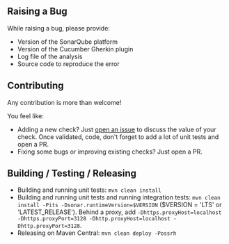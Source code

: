 ## Raising a Bug
While raising a bug, please provide:
* Version of the SonarQube platform
* Version of the Cucumber Gherkin plugin
* Log file of the analysis
* Source code to reproduce the error

## Contributing
Any contribution is more than welcome!
 
You feel like:
* Adding a new check? Just [open an issue](https://github.com/racodond/sonar-gherkin-plugin/issues/new) to discuss the value of your check. Once validated, code, don't forget to add a lot of unit tests and open a PR.
* Fixing some bugs or improving existing checks? Just open a PR.

## Building / Testing / Releasing
* Building and running unit tests: `mvn clean install`
* Building and running unit tests and running integration tests: `mvn clean install -Pits -Dsonar.runtimeVersion=$VERSION` ($VERSION = 'LTS' or 'LATEST_RELEASE'). Behind a proxy, add `-Dhttps.proxyHost=localhost -Dhttps.proxyPort=3128 -Dhttp.proxyHost=localhost -Dhttp.proxyPort=3128`.
* Releasing on Maven Central: `mvn clean deploy -Possrh`
